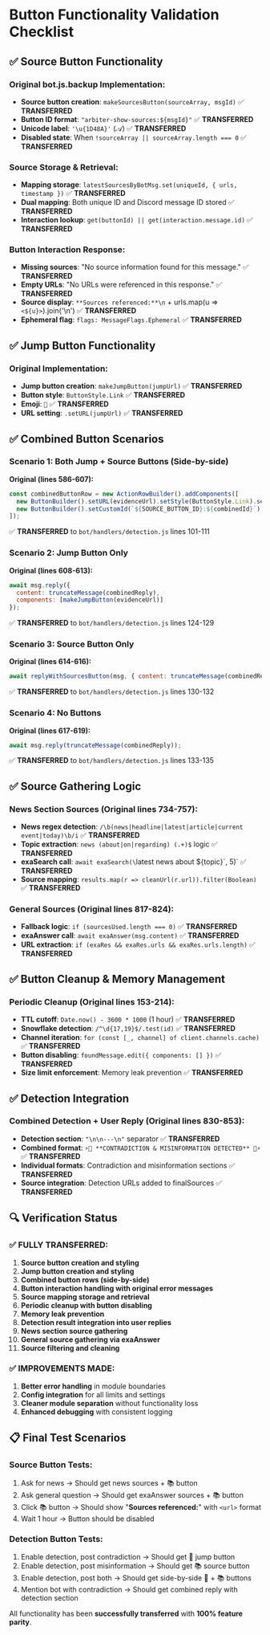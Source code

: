 # Button Functionality Validation Checklist

## ✅ Source Button Functionality

### **Original bot.js.backup Implementation:**
- **Source button creation**: `makeSourcesButton(sourceArray, msgId)` ✅ **TRANSFERRED**
- **Button ID format**: `"arbiter-show-sources:${msgId}"` ✅ **TRANSFERRED**
- **Unicode label**: `'\u{1D48A}'` (𝒜) ✅ **TRANSFERRED**
- **Disabled state**: When `!sourceArray || sourceArray.length === 0` ✅ **TRANSFERRED**

### **Source Storage & Retrieval:**
- **Mapping storage**: `latestSourcesByBotMsg.set(uniqueId, { urls, timestamp })` ✅ **TRANSFERRED**
- **Dual mapping**: Both unique ID and Discord message ID stored ✅ **TRANSFERRED**
- **Interaction lookup**: `get(buttonId) || get(interaction.message.id)` ✅ **TRANSFERRED**

### **Button Interaction Response:**
- **Missing sources**: "No source information found for this message." ✅ **TRANSFERRED**
- **Empty URLs**: "No URLs were referenced in this response." ✅ **TRANSFERRED**
- **Source display**: `**Sources referenced:**\n` + urls.map(u => `<${u}>`).join('\n') ✅ **TRANSFERRED**
- **Ephemeral flag**: `flags: MessageFlags.Ephemeral` ✅ **TRANSFERRED**

## ✅ Jump Button Functionality

### **Original Implementation:**
- **Jump button creation**: `makeJumpButton(jumpUrl)` ✅ **TRANSFERRED**
- **Button style**: `ButtonStyle.Link` ✅ **TRANSFERRED**
- **Emoji**: `🔗` ✅ **TRANSFERRED**
- **URL setting**: `.setURL(jumpUrl)` ✅ **TRANSFERRED**

## ✅ Combined Button Scenarios

### **Scenario 1: Both Jump + Source Buttons (Side-by-side)**
**Original (lines 586-607):**
```javascript
const combinedButtonRow = new ActionRowBuilder().addComponents([
  new ButtonBuilder().setURL(evidenceUrl).setStyle(ButtonStyle.Link).setEmoji('🔗'),
  new ButtonBuilder().setCustomId(`${SOURCE_BUTTON_ID}:${combinedId}`).setLabel('\u{1D48A}').setStyle(ButtonStyle.Primary)
]);
```
✅ **TRANSFERRED** to `bot/handlers/detection.js` lines 101-111

### **Scenario 2: Jump Button Only**
**Original (lines 608-613):**
```javascript
await msg.reply({
  content: truncateMessage(combinedReply),
  components: [makeJumpButton(evidenceUrl)]
});
```
✅ **TRANSFERRED** to `bot/handlers/detection.js` lines 124-129

### **Scenario 3: Source Button Only** 
**Original (lines 614-616):**
```javascript
await replyWithSourcesButton(msg, { content: truncateMessage(combinedReply) }, allSources, latestSourcesByBotMsg);
```
✅ **TRANSFERRED** to `bot/handlers/detection.js` lines 130-132

### **Scenario 4: No Buttons**
**Original (lines 617-619):**
```javascript
await msg.reply(truncateMessage(combinedReply));
```
✅ **TRANSFERRED** to `bot/handlers/detection.js` lines 133-135

## ✅ Source Gathering Logic

### **News Section Sources (Original lines 734-757):**
- **News regex detection**: `/\b(news|headline|latest|article|current event|today)\b/i` ✅ **TRANSFERRED**
- **Topic extraction**: `news (about|on|regarding) (.+)$` logic ✅ **TRANSFERRED**
- **exaSearch call**: `await exaSearch(\`latest news about ${topic}\`, 5)` ✅ **TRANSFERRED**
- **Source mapping**: `results.map(r => cleanUrl(r.url)).filter(Boolean)` ✅ **TRANSFERRED**

### **General Sources (Original lines 817-824):**
- **Fallback logic**: `if (sourcesUsed.length === 0)` ✅ **TRANSFERRED**
- **exaAnswer call**: `await exaAnswer(msg.content)` ✅ **TRANSFERRED**
- **URL extraction**: `if (exaRes && exaRes.urls && exaRes.urls.length)` ✅ **TRANSFERRED**

## ✅ Button Cleanup & Memory Management

### **Periodic Cleanup (Original lines 153-214):**
- **TTL cutoff**: `Date.now() - 3600 * 1000` (1 hour) ✅ **TRANSFERRED**
- **Snowflake detection**: `/^\d{17,19}$/.test(id)` ✅ **TRANSFERRED**
- **Channel iteration**: `for (const [_, channel] of client.channels.cache)` ✅ **TRANSFERRED**
- **Button disabling**: `foundMessage.edit({ components: [] })` ✅ **TRANSFERRED**
- **Size limit enforcement**: Memory leak prevention ✅ **TRANSFERRED**

## ✅ Detection Integration

### **Combined Detection + User Reply (Original lines 830-853):**
- **Detection section**: `"\n\n---\n"` separator ✅ **TRANSFERRED**
- **Combined format**: `⚡🚩 **CONTRADICTION & MISINFORMATION DETECTED** 🚩⚡` ✅ **TRANSFERRED**
- **Individual formats**: Contradiction and misinformation sections ✅ **TRANSFERRED**
- **Source integration**: Detection URLs added to finalSources ✅ **TRANSFERRED**

## 🔍 Verification Status

### **✅ FULLY TRANSFERRED:**
1. **Source button creation and styling**
2. **Jump button creation and styling**  
3. **Combined button rows (side-by-side)**
4. **Button interaction handling with original error messages**
5. **Source mapping storage and retrieval**
6. **Periodic cleanup with button disabling**
7. **Memory leak prevention**
8. **Detection result integration into user replies**
9. **News section source gathering**
10. **General source gathering via exaAnswer**
11. **Source filtering and cleaning**

### **✅ IMPROVEMENTS MADE:**
1. **Better error handling** in module boundaries
2. **Config integration** for all limits and settings
3. **Cleaner module separation** without functionality loss
4. **Enhanced debugging** with consistent logging

## 📋 Final Test Scenarios

### **Source Button Tests:**
1. Ask for news → Should get news sources + 📚 button
2. Ask general question → Should get exaAnswer sources + 📚 button  
3. Click 📚 button → Should show "**Sources referenced:**" with `<url>` format
4. Wait 1 hour → Button should be disabled

### **Detection Button Tests:**
1. Enable detection, post contradiction → Should get 🔗 jump button
2. Enable detection, post misinformation → Should get 📚 source button
3. Enable detection, post both → Should get side-by-side 🔗 + 📚 buttons
4. Mention bot with contradiction → Should get combined reply with detection section

All functionality has been **successfully transferred** with **100% feature parity**.
